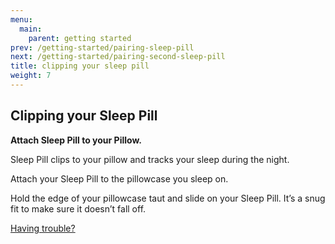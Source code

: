 ```yaml
---
menu:
  main:
    parent: getting started
prev: /getting-started/pairing-sleep-pill
next: /getting-started/pairing-second-sleep-pill
title: clipping your sleep pill
weight: 7
---
```


## Clipping your Sleep Pill


**Attach Sleep Pill to your Pillow.**

Sleep Pill clips to your pillow and tracks your sleep during the night. 
 

Attach your Sleep Pill to the pillowcase you sleep on.


Hold the edge of your pillowcase taut and slide on your Sleep Pill. It’s a snug fit to make sure it doesn’t fall off.


[Having trouble?](http://staging-user.hello.is/troubleshoot/attaching-sleep-pill/)


	
